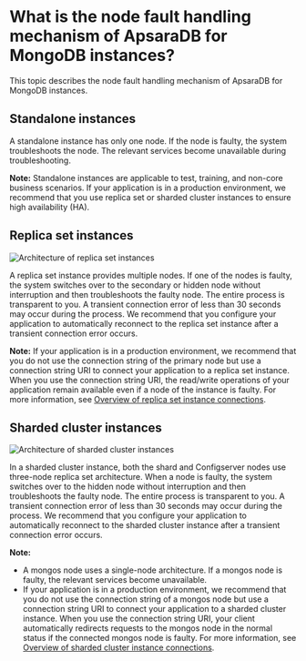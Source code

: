 # What is the node fault handling mechanism of ApsaraDB for MongoDB instances?

This topic describes the node fault handling mechanism of ApsaraDB for MongoDB instances.

## Standalone instances

A standalone instance has only one node. If the node is faulty, the system troubleshoots the node. The relevant services become unavailable during troubleshooting.

**Note:** Standalone instances are applicable to test, training, and non-core business scenarios. If your application is in a production environment, we recommend that you use replica set or sharded cluster instances to ensure high availability \(HA\).

## Replica set instances

![](../images/p39716.png "Architecture of replica set instances")

A replica set instance provides multiple nodes. If one of the nodes is faulty, the system switches over to the secondary or hidden node without interruption and then troubleshoots the faulty node. The entire process is transparent to you. A transient connection error of less than 30 seconds may occur during the process. We recommend that you configure your application to automatically reconnect to the replica set instance after a transient connection error occurs.

**Note:** If your application is in a production environment, we recommend that you do not use the connection string of the primary node but use a connection string URI to connect your application to a replica set instance. When you use the connection string URI, the read/write operations of your application remain available even if a node of the instance is faulty. For more information, see [Overview of replica set instance connections]().

## Sharded cluster instances

![](../images/p39656.png "Architecture of sharded cluster instances")

In a sharded cluster instance, both the shard and Configserver nodes use three-node replica set architecture. When a node is faulty, the system switches over to the hidden node without interruption and then troubleshoots the faulty node. The entire process is transparent to you. A transient connection error of less than 30 seconds may occur during the process. We recommend that you configure your application to automatically reconnect to the sharded cluster instance after a transient connection error occurs.

**Note:**

-   A mongos node uses a single-node architecture. If a mongos node is faulty, the relevant services become unavailable.
-   If your application is in a production environment, we recommend that you do not use the connection string of a mongos node but use a connection string URI to connect your application to a sharded cluster instance. When you use the connection string URI, your client automatically redirects requests to the mongos node in the normal status if the connected mongos node is faulty. For more information, see [Overview of sharded cluster instance connections]().


